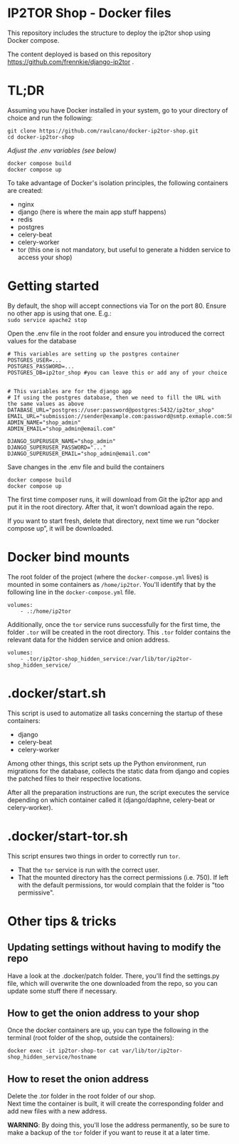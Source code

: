 # IP2TOR Shop - Docker files
This repository includes the structure to deploy the ip2tor shop using Docker compose.

The content deployed is based on this repository https://github.com/frennkie/django-ip2tor .  

# TL;DR

Assuming you have Docker installed in your system, go to your directory of choice and run the following:


```
git clone https://github.com/raulcano/docker-ip2tor-shop.git
cd docker-ip2tor-shop
```
_Adjust the .env variables (see below)_  

```
docker compose build
docker compose up
```

To take advantage of Docker's isolation principles, the following containers are created:
- nginx
- django (here is where the main app stuff happens)
- redis
- postgres
- celery-beat
- celery-worker
- tor (this one is not mandatory, but useful to generate a hidden service to access your shop)

# Getting started

By default, the shop will accept connections via Tor on the port 80.
Ensure no other app is using that one.
E.g.:  
```sudo service apache2 stop```

Open the .env file in the root folder and ensure you introduced the correct values for the database


```
# This variables are setting up the postgres container
POSTGRES_USER=...
POSTGRES_PASSWORD=...
POSTGRES_DB=ip2tor_shop #you can leave this or add any of your choice


# This variables are for the django app
# If using the postgres database, then we need to fill the URL with the same values as above
DATABASE_URL="postgres://user:password@postgres:5432/ip2tor_shop"
EMAIL_URL="submission://sender@example.com:password@smtp.exmaple.com:587/"
ADMIN_NAME="shop_admin"
ADMIN_EMAIL="shop_admin@email.com"

DJANGO_SUPERUSER_NAME="shop_admin"
DJANGO_SUPERUSER_PASSWORD="..."
DJANGO_SUPERUSER_EMAIL="shop_admin@email.com"
```

Save changes in the .env file and build the containers

```
docker compose build
docker compose up
```

The first time composer runs, it will download from Git the ip2tor app and put it in the root directory. After that, it won’t download again the repo.

If you want to start fresh, delete that directory, next time we run “docker compose up”, it will be downloaded.

# Docker bind mounts
The root folder of the project (where the ```docker-compose.yml``` lives) is mounted in some containers as ```/home/ip2tor```. You'll identify that by the following line in the ```docker-compose.yml``` file.
```
volumes:
    - .:/home/ip2tor
```

Additionally, once the ```tor``` service runs successfully for the first time, the folder ```.tor``` will be created in the root directory. This ```.tor``` folder contains the relevant data for the hidden service and onion address.
```
volumes:
    - .tor/ip2tor-shop_hidden_service:/var/lib/tor/ip2tor-shop_hidden_service/
```
# .docker/start.sh
This script is used to automatize all tasks concerning the startup of these containers:
- django
- celery-beat
- celery-worker

Among other things, this script sets up the Python environment, run migrations for the database, collects the static data from django and copies the patched files to their respective locations.

After all the preparation instructions are run, the script executes the service depending on which container called it (django/daphne, celery-beat or celery-worker).

# .docker/start-tor.sh
This script ensures two things in order to correctly run ```tor```.
- That the ```tor``` service is run with the correct user.
- That the mounted directory has the correct permissions (i.e. 750). If left with the default permissions, tor would complain that the folder is "too permissive".

# Other tips & tricks

## Updating settings without having to modify the repo
Have a look at the .docker/patch folder.
There, you'll find the settings.py file, which will overwrite the one downloaded from the repo, so you can update some stuff there if necessary.


## How to get the onion address to your shop
Once the docker containers are up, you can type the following in the terminal (root folder of the shop, outside the containers):
```
docker exec -it ip2tor-shop-tor cat var/lib/tor/ip2tor-shop_hidden_service/hostname
```

## How to reset the onion address
Delete the .tor folder in the root folder of our shop.  
Next time the container is built, it will create the corresponding folder and add new files with a new address.

__WARNING__: By doing this, you'll lose the address permanently, so be sure to make a backup of the ```tor``` folder if you want to reuse it at a later time.

